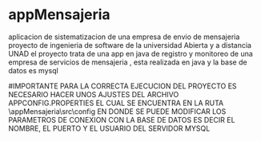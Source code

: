 # appMensajeria
aplicacion de sistematizacion de una empresa de envio de mensajeria 
proyecto de ingenieria de software de la universidad Abierta y a distancia UNAD
el proyecto trata de una app en java de registro y monitoreo de una empresa de servicios de mensajeria , esta realizada en java y la base de datos es mysql 

#IMPORTANTE
PARA LA CORRECTA EJECUCION DEL PROYECTO ES NECESARIO HACER UNOS AJUSTES DEL ARCHIVO APPCONFIG.PROPERTIES  EL CUAL SE ENCUENTRA EN LA RUTA \appMensajeria\src\config EN DONDE SE PUEDE MODIFICAR LOS PARAMETROS DE 
CONEXION CON LA BASE DE DATOS ES DECIR EL NOMBRE, EL PUERTO Y EL USUARIO DEL SERVIDOR MYSQL 
